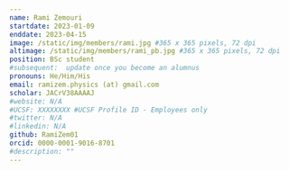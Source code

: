 ```yaml
---
name: Rami Zemouri
startdate: 2023-01-09
enddate: 2023-04-15
image: /static/img/members/rami.jpg #365 x 365 pixels, 72 dpi
altimage: /static/img/members/rami_pb.jpg #365 x 365 pixels, 72 dpi
position: BSc student
#subsequent:  update once you become an alumnus
pronouns: He/Him/His
email: ramizem.physics (at) gmail.com
scholar: JACrV38AAAAJ
#website: N/A
#UCSF: XXXXXXXX #UCSF Profile ID - Employees only
#twitter: N/A
#linkedin: N/A
github: RamiZem01
orcid: 0000-0001-9016-8701
#description: ""
---
```

